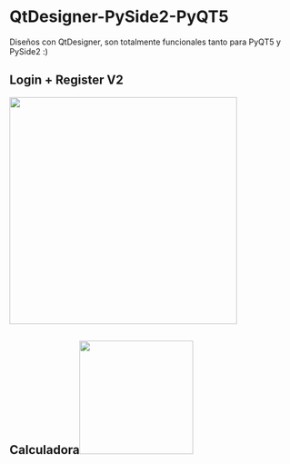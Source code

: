 # QtDesigner-PySide2-PyQT5
Diseños con QtDesigner, son totalmente funcionales tanto para PyQT5 y PySide2 :)
<!DOCTYPE html>
  <head>
    <link rel="stylesheet" href="https://stackpath.bootstrapcdn.com/bootstrap/4.4.1/css/bootstrap.min.css" integrity="sha384-Vkoo8x4CGsO3+Hhxv8T/Q5PaXnHiSgDznyvEWLRDTty2Ej8fUgrwm3Xjt1Q9Ifjh" crossorigin="anonymous">
  </head>
  <p align="center">
    <h2> Login + Register V2</h2>
    <img src="https://i.ibb.co/3yzY700/loginregister.png" width=400>
  </p>

  <p align="center">
    <h2>Calculadora</h12
    <p style="text-align: center"><img src="https://i.ibb.co/JFLB2zX/calculadora.png" width=200>
  </p>
<html>
